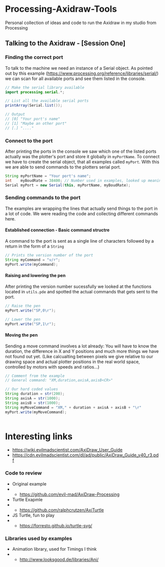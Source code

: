 # Processing-Axidraw-Tools
Personal collection of ideas and code to run the Axidraw in my studio from Processing

## Talking to the Axidraw - [Session One]

### Finding the correct port
To talk to the machine we need an instance of a Serial object. As pointed out by this example (https://www.processing.org/reference/libraries/serial/) we can scan for all available ports and see them listed in the console. 

```java 
// Make the serial library available
import processing.serial.*;

// List all the available serial ports
printArray(Serial.list());

// Output 
// [0] "Your port's name"
// [1] "Maybe an other port"
// [.] "...."
```

### Connect to the port
After printing the ports in the console we saw which one of the listed ports actually was the plotter's port and store it globally in ``myPortName``. To connect we have to create the serial object, that all examples called ``myPort``. With this we are able to send commands to the plotters serial port. 
```java
String myPortName = "Your port's name";
int    myBoudRate = 38400; // Number used in examples, looked up meaning
Serial myPort = new Serial(this, myPortName, myBoudRate);
```
### Sending commands to the port
The examples are wrapping the lines that actually send things to the port in a lot of code. We were reading the code and collecting different commands here. 

#### Established connection - Basic command structre
A command to the port is sent as a single line of characters followed by a return in the form of a ``String``
```java
// Prints the version number of the port
String myCommand = "v/r"; 
myPort.write(myCommand);
```

#### Raising and lowering the pen
After printing the version number sucessfully we looked at the functions located in ``utils.pde`` and spotted the actual commands that gets sent to the port.
```java
// Raise the pen
myPort.write("SP,0\r"); 

// Lower the pen
myPort.write("SP,1\r");          
```

#### Moving the pen
Sending a move command involves a lot already: You will have to know the duration, the difference in X and Y positions and much more things we have not found out yet. (Like calcualting between pixels we give relative to our drawing space and actual plotter positions in the real world space, controlled by motors with speeds and ratios...)
```java
// Comment from the example
// General command: "XM,duration,axisA,axisB<CR>"

// Our hard coded values
String duration = str(200);
String axisA = str(1000);
String axisB = str(1000);
String myMoveCommand = "XM," + duration + axisA + axisB + "\r"
myPort.write(myMoveCommand);
          
```

# Interesting links
* https://wiki.evilmadscientist.com/AxiDraw_User_Guide
* https://cdn.evilmadscientist.com/dl/ad/public/AxiDraw_Guide_v40_r3.pdf

### Code to review
* Original example
* * https://github.com/evil-mad/AxiDraw-Processing
* Turtle Exapmle 
* * https://github.com/ralphcrutzen/AxiTurtle
* JS Turtle, fun to play
* * https://forresto.github.io/turtle-svg/

### Libraries used by examples
* Animation library, used for Timings I think
* *  http://www.looksgood.de/libraries/Ani/
